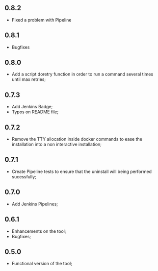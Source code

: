 0.8.2
-----
- Fixed a problem with Pipeline

0.8.1
-----
- Bugfixes

0.8.0
-----
- Add a script doretry function in order to run a command several times until max retries;

0.7.3
-----
- Add Jenkins Badge;
- Typos on README file;

0.7.2
-----
- Remove the TTY allocation inside docker commands to ease the installation into a non interactive installation;

0.7.1
-----
- Create Pipeline tests to ensure that the uninstall will being performed sucessfully;

0.7.0
-----
- Add Jenkins Pipelines;

0.6.1
-----
- Enhancements on the tool;
- Bugfixes;

0.5.0
-----
- Functional version of the tool;
